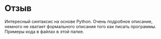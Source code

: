 # Отзыв

Интересный синтаксис на основе Python. Очень подробное описание, немного не хватает
формального описания того как писать программы. Примеры кода в файлах в этой папке.
